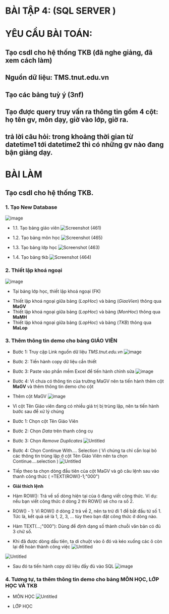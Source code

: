 # BÀI TẬP 4: (SQL SERVER )
# YÊU CẦU BÀI TOÁN:
## Tạo csdl cho hệ thống TKB (đã nghe giảng, đã xem cách làm)
## Nguồn dữ liệu: TMS.tnut.edu.vn
## Tạo các bảng tuỳ ý (3nf)
## Tạo được query truy vấn ra thông tin gồm 4 cột: họ tên gv, môn dạy, giờ vào lớp, giờ ra.
## trả lời câu hỏi: trong khoảng thời gian từ datetime1 tới datetime2 thì có những gv nào đang bận giảng dạy.

# BÀI LÀM
## Tạo csdl cho hệ thống TKB.
### 1. Tạo New Database
![image](https://github.com/user-attachments/assets/51310771-6945-4301-a2ff-de00087c6187)

- 1.1. Tạo bảng giáo viên
![Screenshot (461)](https://github.com/user-attachments/assets/1264688c-f58d-4444-99c8-e81a221f0bd1)

- 1.2. Tạo bảng môn học
![Screenshot (465)](https://github.com/user-attachments/assets/e0fa0da6-9252-4f0d-9728-ae1c38c5d7c9)

- 1.3. Tạo bảng lớp học
![Screenshot (463)](https://github.com/user-attachments/assets/6917f385-13ab-4cd5-b847-69adb044f157)

- 1.4. Tạo bảng tkb
![Screenshot (464)](https://github.com/user-attachments/assets/550b99fa-c4e4-4c33-be05-83fb2a461deb)

### 2. Thiết lập khoá ngoại 
![image](https://github.com/user-attachments/assets/5fea9801-c0be-4926-8490-b75743a3bb89)

- Tại bảng lớp học, thiết lập khoá ngoại (FK)
+ Thiết lập khoá ngoại giữa bảng (*LopHoc*) và bảng (*GiaoVien*) thông qua **MaGV**
+ Thiết lập khoá ngoại giữa bảng (*LopHoc*) và bảng (*MonHoc*) thông qua **MaMH**
+ Thiết lập khoá ngoại giữa bảng (*LopHoc*) và bảng (*TKB*) thông qua **MaLop**

### 3. Thêm thông tin demo cho bảng GIÁO VIÊN
- Bước 1: Truy cập Link nguồn dữ liệu *TMS.tnut.edu.vn*
![image](https://github.com/user-attachments/assets/fa059624-4b66-40a1-aadd-0c6025fbd6f9)

- Bước 2: Tiến hành copy dữ liệu cần thiết
- Bước 3: Paste vào phần mềm Excel để tiến hành chỉnh sửa
![image](https://github.com/user-attachments/assets/b4420119-4b35-42bc-a3ba-655e25231276)

- Bước 4: Vì chưa có thông tin của trường MaGV nên ta tiến hành thêm cột **MaGV** và thêm thông tin demo cho cột

+ Thêm cột MaGV
![image](https://github.com/user-attachments/assets/594ff72b-9608-4d7e-bf7a-cd4527961dfa)

- Vì cột Tên Giáo viên đang có nhiều giá trị bị trùng lặp, nên ta tiến hành bước sau để xử lý chúng
+ Bước 1: Chọn cột Tên Giáo Viên
+ Bước 2: Chọn *Data* trên thanh công cụ
+ Bước 3: Chọn *Remove Duplicates*
![Untitled](https://github.com/user-attachments/assets/230e5f0d-3dfb-4525-ac14-35af541d80c6)

+ Bước 4: Chọn Continue With.... Selection ( Vì chúng ta chỉ cần loại bỏ các thông tin trùng lặp ở cột Tên Giáo Viên nên ta chọn Continue....selection )
![Untitled](https://github.com/user-attachments/assets/57e9d2ee-9a3e-4532-b89e-20b64790ffd2)

- Tiếp theo ta chọn dòng đầu tiên của cột MaGV và gõ câu lệnh sau vào thanh công thức ( =TEXT(ROW()-1;"000")

- **Giải thích lệnh**
+ Hàm ROW():
Trả về số dòng hiện tại của ô đang viết công thức.
Ví dụ: nếu bạn viết công thức ở dòng 2 thì ROW() sẽ cho ra số 2.

+ ROW() - 1:
Vì ROW() ở dòng 2 trả về 2, nên ta trừ đi 1 để bắt đầu từ số 1.
Tức là, kết quả sẽ là 1, 2, 3, ... tùy theo bạn đặt công thức ở dòng nào.

+ Hàm TEXT(...;"000"):
Dùng để định dạng số thành chuỗi văn bản có đủ 3 chữ số.

- Khi đã được dòng dầu tiên, ta di chuột vào ô đó và kéo xuống các ô còn lại để hoàn thành công việc
![Untitled](https://github.com/user-attachments/assets/c71c578f-fb39-4943-b879-c5409a47774b)

![Untitled](https://github.com/user-attachments/assets/25a71860-a198-447e-a810-a0e705b3297c)

- Sau đó ta tiến hành copy dữ liệu đầy đủ vào SQL
![image](https://github.com/user-attachments/assets/51f68307-e9d4-4464-aa1f-ff9d15669564)

### 4. Tương tự, ta thêm thông tin demo cho bảng MÔN HỌC, LỚP HỌC VÀ TKB
- MÔN HỌC
![Untitled](https://github.com/user-attachments/assets/50268b4f-6855-49aa-9922-1ee096207a1a)

- LỚP HỌC

